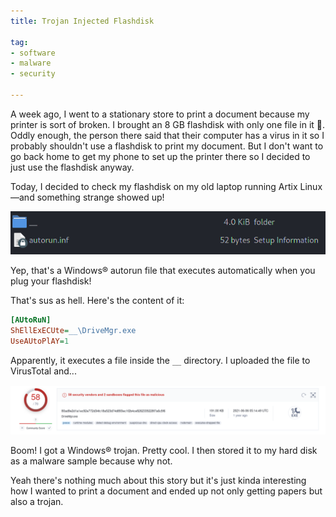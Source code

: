 ```yaml
---
title: Trojan Injected Flashdisk

tag:
- software
- malware
- security

---
```


A week ago, I went to a stationary store to print a document because my printer is sort of broken. I brought an 8 GB flashdisk with only one file in it 🤷. Oddly enough, the person there said that their computer has a virus in it so I probably shouldn't use a flashdisk to print my document. But I don't want to go back home to get my phone to set up the printer there so I decided to just use the flashdisk anyway.

Today, I decided to check my flashdisk on my old laptop running Artix Linux—and something strange showed up!

![content of flashdisk](/blog/image/trojan-flashdisk-content.png)

Yep, that's a Windows® autorun file that executes automatically when you plug your flashdisk!

That's sus as hell. Here's the content of it:
```ini
[AUtoRuN]
ShEllExECUte=__\DriveMgr.exe
UseAUtoPlAY=1
```

Apparently, it executes a file inside the `__` directory. I uploaded the file to VirusTotal and...

![virustotal](/blog/image/trojan-flashdisk-virustotal.png)

Boom! I got a Windows® trojan. Pretty cool. I then stored it to my hard disk as a malware sample because why not.

Yeah there's nothing much about this story but it's just kinda interesting how I wanted to print a document and ended up not only getting papers but also a trojan.
